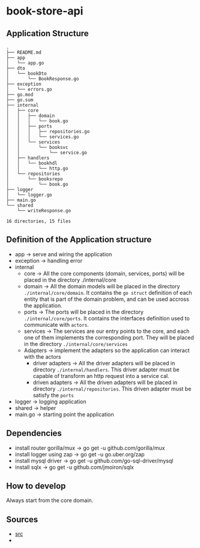 # book-store-api

## Application Structure

```
.
├── README.md
├── app
│   └── app.go
├── dto
│   └── bookDto
│       └── BookResponse.go
├── exception
│   └── errors.go
├── go.mod
├── go.sum
├── internal
│   ├── core
│   │   ├── domain
│   │   │   └── book.go
│   │   ├── ports
│   │   │   ├── repositories.go
│   │   │   └── services.go
│   │   └── services
│   │       └── booksvc
│   │           └── service.go
│   ├── handlers
│   │   └── bookhdl
│   │       └── http.go
│   └── repositories
│       └── booksrepo
│           └── book.go
├── logger
│   └── logger.go
├── main.go
└── shared
    └── writeResponse.go

16 directories, 15 files
```

## Definition of the Application structure
- app -> serve and wiring the application
- exception -> handling error
- internal
    - core -> All the core components (domain, services, ports) will be placed in the directory ./internal/core
    - domain -> All the domain models will be placed in the directory `./internal/core/domain`. It contains the `go struct` definition of each entity that is part of the domain problem, and can be used accross the application.
    - ports -> The ports will be placed in the directory `./internal/core/ports`. It contains the interfaces definition used to communicate with `actors`.
    - services -> The services are our entry points to the core, and each one of them implements the corresponding port. They will be placed in the directory `./internal/core/services`
    - Adapters -> implement the adapters so the application can interact with the actors
      - driver adapters -> All the driver adapters will be placed in directory `./internal/handlers`. This driver adapter must be capable of transform an http request into a service cal.
      - driven adapters -> All the driven adapters will be placed in directory `./internal/repositories`. This driven adapter must be satisfy the `ports`
- logger -> logging application
- shared -> helper
- main.go -> starting point the application

## Dependencies
- install router gorilla/mux -> go get -u github.com/gorilla/mux
- install logger using zap -> go get -u go.uber.org/zap
- install mysql driver -> go get -u github.com/go-sql-driver/mysql
- install sqlx -> go get -u github.com/jmoiron/sqlx

## How to develop
Always start from the core domain.

## Sources
- [src](https://medium.com/@matiasvarela/hexagonal-architecture-in-go-cfd4e436faa3)
- 